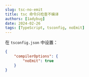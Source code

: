 ```yaml
---
slug: tsc-no-emit
title: tsc 命令只检查不编译
authors: [1adybug]
date: 2024-02-26
tags: [TypeScript, tsconfig, noEmit]
---
```


在 `tsconfig.json` 中设置：

```json
{
    "compilerOptions": {
        "noEmit": true
    }
}
```
